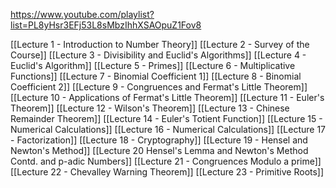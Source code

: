 https://www.youtube.com/playlist?list=PL8yHsr3EFj53L8sMbzIhhXSAOpuZ1Fov8

[[Lecture 1 - Introduction to Number Theory]]
[[Lecture 2 - Survey of the Course]]
[[Lecture 3 - Divisibility and Euclid's Algorithms]]
[[Lecture 4 - Euclid's Algorithm]]
[[Lecture 5 - Primes]]
[[Lecture 6 - Multiplicative Functions]]
[[Lecture 7 - Binomial Coefficient 1]]
[[Lecture 8 - Binomial Coefficient 2]]
[[Lecture 9 - Congruences and Fermat's Little Theorem]]
[[Lecture 10 - Applications of Fermat's Little Theorem]]
[[Lecture 11 - Euler's Theorem]]
[[Lecture 12 - Wilson's Theorem]]
[[Lecture 13 - Chinese Remainder Theorem]]
[[Lecture 14 - Euler's Totient Function]]
[[Lecture 15 - Numerical Calculations]]
[[Lecture 16 - Numerical Calculations]]
[[Lecture 17 - Factorization]]
[[Lecture 18 - Cryptography]]
[[Lecture 19 - Hensel and Newton's Method]]
[[Lecture 20 Hensel's Lemma and Newton's Method Contd. and p-adic Numbers]]
[[Lecture 21 - Congruences Modulo a prime]]
[[Lecture 22 - Chevalley Warning Theorem]]
[[Lecture 23 - Primitive Roots]]